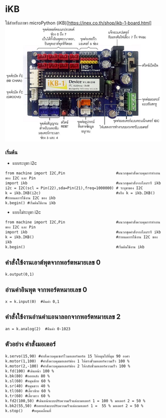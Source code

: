# iKB
  ใช้สำหรับภาษา microPython (iKB)[https://inex.co.th/shop/ikb-1-board.html] <br>
  ![](images/iKB.jpg)  
### เริ่มต้น
  * แบบระบุขา i2c
  ```blocks
  from machine import I2C,Pin                       #ผนวกชุดคำสั่งควบคุมการทำงานของ I2C และ Pin
  import ikb                                        #ผนวกชุดคำสั่งจากไลบรารี ikb  	
  i2c = I2C(scl = Pin(22),sda=Pin(21),freq=1000000) # ระบุขาของ I2C  
  k = ikb.IKB(i2c)                                  #หรือ k = ikb.IKB() #กำหนดการใช้งาน I2C ของ ikb    
  k.begin() #เริ่มต้นใช้งาน ikb
 ```
 * แบบไม่ระบุขา i2c
  ```blocks
  from machine import I2C,Pin                       #ผนวกชุดคำสั่งควบคุมการทำงานของ I2C และ Pin
  import ikb                                        #ผนวกชุดคำสั่งจากไลบรารี ikb  	 
  k = ikb.IKB()                                     #กำหนดการใช้งาน I2C ของ ikb    
  k.begin()                                         #เริ่มต้นใช้งาน ikb
 ```
## คำสั่งใช้งานเอาต์พุตจากพอร์ตหมายเลข 0
```blocks
k.output(0,1) 		
```
## อ่านค่าอินพุต จากพอร์ตหมายเลข 0
```blocks
x = k.input(0)  #คืนค่า 0,1 
```
## คำสั่งใช้งานอ่านค่าแอนาลอกจากพอร์ตหมายเลข 2 
```blocks
an = k.analog(2)  #คืนค่า 0-1023    
```
## ตัวอย่าง คำสั่งมอเตอร์

```blocks
k.servo(15,90) #คำสั่งควบคุมเซอร์โวมอเตอร์พอร์ต 15 ให้หมุนไปที่มุม 90 องศา	
k.motor(1,100)  #คำสั่งควบคุมมอเตอร์ช่อง 1 ให้ตรงขั้วมอเตอร์ความเร็ว 100 %
k.motor(2,-100) #คำสั่งควบคุมมอเตอร์ช่อง 2 ให้กลับขั้วมอเตอร์ความเร็ว 100 %                                                   
k.fd(100) #เดินหน้า 100 %	 
k.bk(80) #ถอยหลัง 80 %	  
k.sl(60) #หมุนซ้าย 60 %
k.sr(40) #หมุนขวา 40 %	    
k.tl(60) #เลี้ยวซ้าย 60 %	 
k.tr(60) #เลี้ยวขวา 60 %  
k.fd2(100,50) #เดินหน้าแบบปรับความเร็วแต่ละมอเตอร์ 1 = 100 % มอเตอร์ 2 = 50 %
k.bk2(55,50) #ถอยหลังแบบปรับความเร็วแต่ละมอเตอร์ 1 =  55 % มอเตอร์ 2 = 50 %  
k.stop()	#หยุดเคลื่อนที่
 ```                                      
